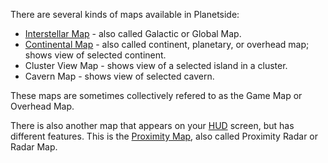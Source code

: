 There are several kinds of maps available in Planetside:

- [Interstellar Map](Interstellar_Map.md) - also called Galactic or Global Map.
- [Continental Map](../etc/Continental_Map.md) - also called continent,
  planetary, or overhead map; shows view of selected continent.
- Cluster View Map - shows view of a selected island in a cluster.
- Cavern Map - shows view of selected cavern.

These maps are sometimes collectively refered to as the Game Map or Overhead
Map.

There is also another map that appears on your [HUD](../etc/Heads-up_Display.md)
screen, but has different features. This is the
[Proximity Map](Proximity_Map.md), also called Proximity Radar or Radar Map.


